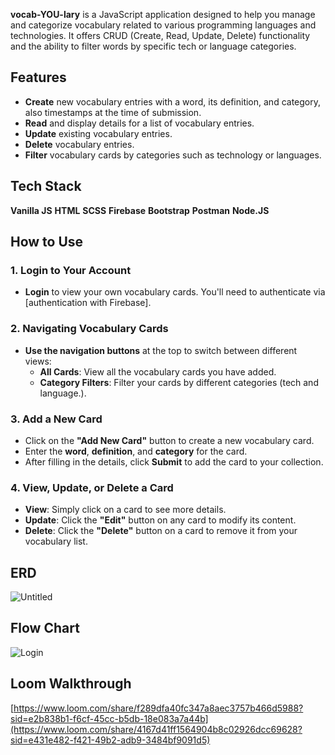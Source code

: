 **vocab-YOU-lary** is a JavaScript application designed to help you manage and categorize vocabulary related to various programming languages and technologies. It offers CRUD (Create, Read, Update, Delete) functionality and the ability to filter words by specific tech or language categories.

## Features

- **Create** new vocabulary entries with a word, its definition, and category, also timestamps at the time of submission.
- **Read** and display details for a list of vocabulary entries.
- **Update** existing vocabulary entries.
- **Delete** vocabulary entries.
- **Filter** vocabulary cards by categories such as technology or languages.

## Tech Stack

**Vanilla JS**
**HTML**
**SCSS**
**Firebase**
**Bootstrap**
**Postman**
**Node.JS**

## How to Use

### 1. Login to Your Account

- **Login** to view your own vocabulary cards. You'll need to authenticate via [authentication with Firebase].
  
### 2. Navigating Vocabulary Cards

- **Use the navigation buttons** at the top to switch between different views:
  - **All Cards**: View all the vocabulary cards you have added.
  - **Category Filters**: Filter your cards by different categories (tech and language.).

### 3. Add a New Card

- Click on the **"Add New Card"** button to create a new vocabulary card.
- Enter the **word**, **definition**, and **category** for the card.
- After filling in the details, click **Submit** to add the card to your collection.

### 4. View, Update, or Delete a Card

- **View**: Simply click on a card to see more details.
- **Update**: Click the **"Edit"** button on any card to modify its content.
- **Delete**: Click the **"Delete"** button on a card to remove it from your vocabulary list.

## ERD
![Untitled](https://github.com/user-attachments/assets/fd9f5905-e96f-4961-8e15-99d3affa6bd3)

## Flow Chart
![Login](https://github.com/user-attachments/assets/289cee47-6eb9-469d-a3b9-d33a359b1add)

## Loom Walkthrough
[https://www.loom.com/share/f289dfa40fc347a8aec3757b466d5988?sid=e2b838b1-f6cf-45cc-b5db-18e083a7a44b](https://www.loom.com/share/4167d41ff1564904b8c02926dcc69628?sid=e431e482-f421-49b2-adb9-3484bf9091d5)
